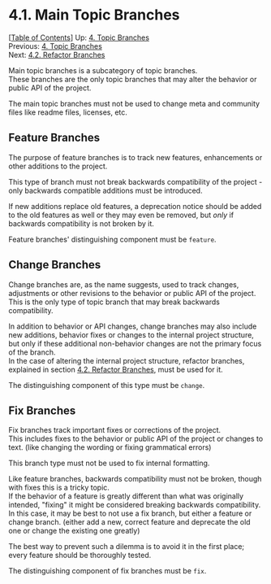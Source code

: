 # 4.1. Main Topic Branches #

\[[Table of Contents](../index.md#table-of-contents)\]
Up: [4. Topic Branches](../topic-branches.md)  
Previous: [4. Topic Branches](../topic-branches.md)  
Next: [4.2. Refactor Branches](refactor.md)

Main topic branches is a subcategory of topic branches.  
These branches are the only topic branches that may alter the behavior or public API of the project.

The main topic branches must not be used to change meta and community files like readme files, licenses, etc.

## Feature Branches ##

The purpose of feature branches is to track new features, enhancements or other additions to the project.

This type of branch must not break backwards compatibility of the project - only backwards compatible additions must be
introduced.

If new additions replace old features, a deprecation notice should be added to the old features as well or they may even
be removed, but *only* if backwards compatibility is not broken by it.

Feature branches' distinguishing component must be `feature`.

## Change Branches ##

Change branches are, as the name suggests, used to track changes, adjustments or other revisions to the behavior or
public API of the project.  
This is the only type of topic branch that may break backwards compatibility.

In addition to behavior or API changes, change branches may also include new additions, behavior fixes or changes to
the internal project structure, but only if these additional non-behavior changes are not the primary focus of
the branch.  
In the case of altering the internal project structure, refactor branches, explained in
section [4.2. Refactor Branches](refactor.md), must be used for it.

The distinguishing component of this type must be `change`.

## Fix Branches ##

Fix branches track important fixes or corrections of the project.  
This includes fixes to the behavior or public API of the project or changes to text.
(like changing the wording or fixing grammatical errors)

This branch type must not be used to fix internal formatting.

Like feature branches, backwards compatibility must not be broken, though with fixes this is a tricky topic.  
If the behavior of a feature is greatly different than what was originally intended, "fixing" it might be considered
breaking backwards compatibility.  
In this case, it may be best to not use a fix branch, but either a feature or change branch.
(either add a new, correct feature and deprecate the old one or change the existing one greatly)

The best way to prevent such a dilemma is to avoid it in the first place; every feature should be thoroughly tested.

The distinguishing component of fix branches must be `fix`.
